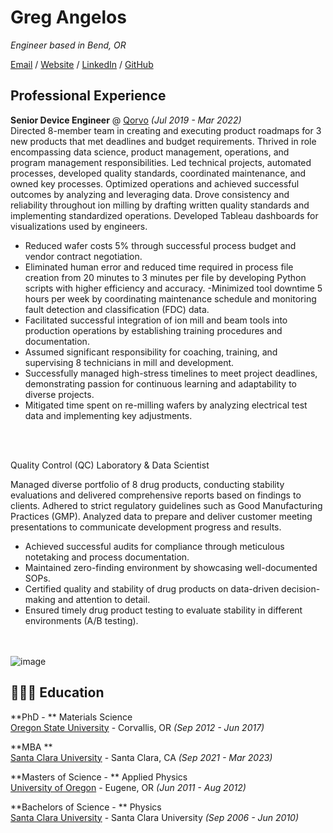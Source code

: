 # Greg Angelos

_Engineer based in Bend, OR_ <br>

[Email](mailto:gregangelos@gmail.com) / [Website]() / [LinkedIn](https://www.linkedin.com/in/greg-angelos/) / [GitHub](https://github.com/angelosg) 

##  Professional Experience

**Senior Device Engineer** @ [Qorvo](https://www.qorvo.com) _(Jul 2019 - Mar 2022)_ <br>
Directed 8-member team in creating and executing product roadmaps for 3 new products that met deadlines and budget requirements. Thrived in role encompassing data science, product management, operations, and program management responsibilities. Led technical projects, automated processes, developed quality standards, coordinated maintenance, and owned key processes. Optimized operations and achieved successful outcomes by analyzing and leveraging data. Drove consistency and reliability throughout ion milling by drafting written quality standards and implementing standardized operations. Developed Tableau dashboards for visualizations used by engineers.

  - Reduced wafer costs 5% through successful process budget and vendor contract negotiation. 
  - Eliminated human error and reduced time required in process file creation from 20 minutes to 3 minutes per file by developing Python scripts with higher  efficiency and accuracy. 
  -Minimized tool downtime 5 hours per week by coordinating maintenance schedule and monitoring fault detection and classification (FDC) data.
  - Facilitated successful integration of ion mill and beam tools into production operations by establishing training procedures and documentation. 
  - Assumed significant responsibility for coaching, training, and supervising 8 technicians in mill and development. 
  - Successfully managed high-stress timelines to meet project deadlines, demonstrating passion for continuous learning and adaptability to diverse projects.
  - Mitigated time spent on re-milling wafers by analyzing electrical test data and implementing key adjustments. 

<br><br>

Quality Control (QC) Laboratory & Data Scientist 

Managed diverse portfolio of 8 drug products, conducting stability evaluations and delivered comprehensive reports based on findings to clients. Adhered to strict regulatory guidelines such as Good Manufacturing Practices (GMP). Analyzed data to prepare and deliver customer meeting presentations to communicate development progress and results. 

  -	Achieved successful audits for compliance through meticulous notetaking and process documentation. 
  -	Maintained zero-finding environment by showcasing well-documented SOPs.
  - Certified quality and stability of drug products on data-driven decision-making and attention to detail. 
  - Ensured timely drug product testing to evaluate stability in different environments (A/B testing).

<br><br>
![image](https://github.com/angelosg/digital-resume/assets/6710008/6a07c666-189d-4acd-bb0c-ea95c2d2c8b6)



## 👩🏼‍🎓 Education

**PhD - ** Materials Science<br>
[Oregon State University](https://www.oregonstate.edu) - Corvallis, OR _(Sep 2012 - Jun 2017)_ <br>

**MBA ** <br>
[Santa Clara University](https://www.scu.edu/) - Santa Clara, CA _(Sep 2021 - Mar 2023)_

**Masters of Science - ** Applied Physics<br>
[University of Oregon](https://www.uoregon.edu/) - Eugene, OR _(Jun 2011 - Aug 2012)_

**Bachelors of Science - ** Physics <br>
[Santa Clara University](https://www.scu.edu) - Santa Clara University _(Sep 2006 - Jun 2010)_


